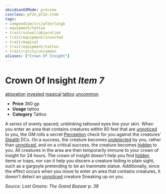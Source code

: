 ```yaml
---
obsidianUIMode: preview
cssclass: pf2e,pf2e-item
tags:
- compendium/src/pf2e/lotgb
- equipment/tattoo
- trait/school/abjuration
- trait/equipment/invested
- trait/magical
- trait/equipment/tattoo
- trait/rarity/uncommon
aliases: ["Crown Of Insight"]
---
```

# Crown Of Insight *Item 7*  
[abjuration](abjuration.md)  [invested](invested.md)  [magical](magical.md)  [tattoo](tattoo-lowg.md)  [uncommon](uncommon.md)  

- **Price** 360 gp
- **Usage** tattoo
- **Category** Tattoo

A series of evenly spaced, unblinking tattooed eyes line your skin. When you enter an area that contains creatures within 60 feet that are [unnoticed](conditions.md#Unnoticed) to you, the GM rolls a secret [Perception](../../skills.md#Perception) check for you against the creatures' [Stealth](../../skills.md#Stealth) DCs. On a success, the creature becomes [undetected](conditions.md#Undetected) by you, rather than [unnoticed](conditions.md#Unnoticed), and on a critical success, the creature becomes [hidden](conditions.md#Hidden) to you. All creatures in the area are then temporarily immune to your crown of insight for 24 hours. The crown of insight doesn't help you find [hidden](conditions.md#Hidden) items or traps, nor can it help you discern a creature hiding in plain sight, such as a gargoyle pretending to be an inanimate statue. Additionally, since the effect occurs when you move to enter an area that contains creatures, it doesn't detect an [unnoticed](conditions.md#Unnoticed) creature Sneaking up on you.

*Source: Lost Omens: The Grand Bazaar p. 38*